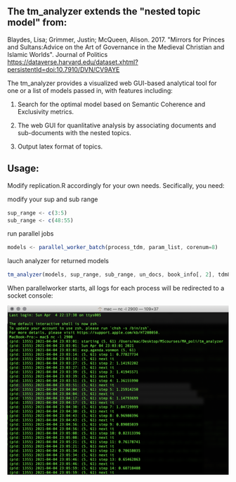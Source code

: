 ## The tm_analyzer extends the "nested topic model" from:

Blaydes, Lisa; Grimmer, Justin; McQueen, Alison. 2017. "Mirrors for Princes and Sultans:Advice on the Art of Governance in the Medieval Christian and Islamic Worlds". Journal of Politics
https://dataverse.harvard.edu/dataset.xhtml?persistentId=doi:10.7910/DVN/CV9AYE  

The tm_analyzer provides a visualized web GUI-based analytical tool for one or a list of models passed in, with features including:   

1. Search for the optimal model based on Semantic Coherence and Exclusivity metrics.  

1. The web GUI for quanlitative analysis by associating documents and sub-documents with the nested topics.  

1. Output latex format of topics.  


## Usage: 

Modify replication.R accordingly for your own needs. Secifically, you need:

modify your sup and sub range
```javascript
sup_range <- c(3:5)
sub_range <- c(48:55)
```

run parallel jobs
```javascript
models <- parallel_worker_batch(process_tdm, param_list, corenum=8)
```

lauch analyzer for returned models
```javascript
tm_analyzer(models, sup_range, sub_range, un_docs, book_info[, 2], tdm8, sup_tdm8)
```

When parallelworker starts, all logs for each process will be redirected to a socket console:

 <img src="https://github.com/georgeyean/tm_analyzer/blob/main/images/log.png" width="600">









